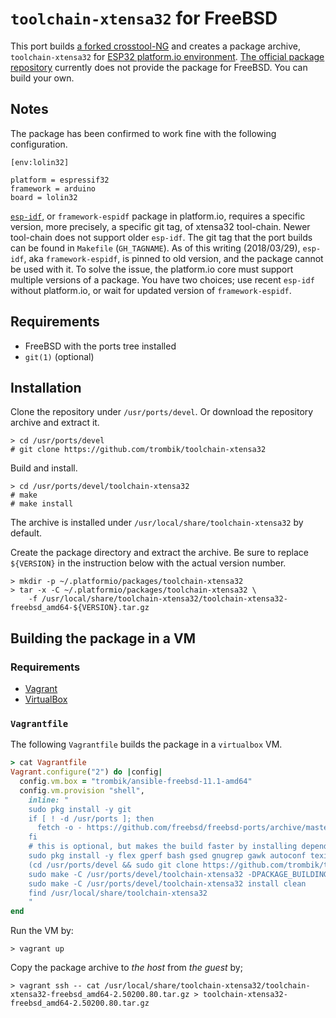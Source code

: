 # `toolchain-xtensa32` for FreeBSD

This port builds
[a forked crosstool-NG](https://github.com/espressif/crosstool-NG) and creates
a package archive, `toolchain-xtensa32` for
[ESP32 platform.io environment](https://github.com/platformio/platform-espressif32).
[The official package repository](https://bintray.com/platformio/dl-packages/toolchain-xtensa32)
currently does not provide the package for FreeBSD. You can build your own.

## Notes

The package has been confirmed to work fine with the following configuration.

```
[env:lolin32]

platform = espressif32
framework = arduino
board = lolin32
```

[`esp-idf`](https://github.com/espressif/esp-idf), or `framework-espidf`
package in platform.io, requires a specific version, more precisely, a
specific git tag, of xtensa32 tool-chain. Newer tool-chain does not support
older `esp-idf`. The git tag that the port builds can be found in `Makefile`
(`GH_TAGNAME`).  As of this writing (2018/03/29), `esp-idf`, aka
`framework-espidf`, is pinned to old version, and the package cannot be used
with it. To solve the issue, the platform.io core must support multiple
versions of a package. You have two choices; use recent `esp-idf` without
platform.io, or wait for updated version of `framework-espidf`.

## Requirements

* FreeBSD with the ports tree installed
* `git(1)` (optional)

## Installation

Clone the repository under `/usr/ports/devel`.
Or download the repository archive and extract it.

```
> cd /usr/ports/devel
# git clone https://github.com/trombik/toolchain-xtensa32
```

Build and install.

```
> cd /usr/ports/devel/toolchain-xtensa32
# make
# make install
```

The archive is installed under `/usr/local/share/toolchain-xtensa32` by
default.

Create the package directory and extract the archive. Be sure to replace
`${VERSION}` in the instruction below  with the actual version number.

```
> mkdir -p ~/.platformio/packages/toolchain-xtensa32
> tar -x -C ~/.platformio/packages/toolchain-xtensa32 \
    -f /usr/local/share/toolchain-xtensa32/toolchain-xtensa32-freebsd_amd64-${VERSION}.tar.gz
```

## Building the package in a VM

### Requirements

* [Vagrant](https://www.vagrantup.com/)
* [VirtualBox](https://www.virtualbox.org/)

### `Vagrantfile`

The following `Vagrantfile` builds the package in a `virtualbox` VM.

```ruby
> cat Vagrantfile
Vagrant.configure("2") do |config|
  config.vm.box = "trombik/ansible-freebsd-11.1-amd64"
  config.vm.provision "shell",
    inline: "
    sudo pkg install -y git
    if [ ! -d /usr/ports ]; then
      fetch -o - https://github.com/freebsd/freebsd-ports/archive/master.tar.gz | sudo tar -C /usr -xf - -s '/^freebsd-ports-master/ports/'
    fi
    # this is optional, but makes the build faster by installing depended packages
    sudo pkg install -y flex gperf bash gsed gnugrep gawk autoconf texinfo help2man patch gmake bison libtool wget gcc6
    (cd /usr/ports/devel && sudo git clone https://github.com/trombik/toolchain-xtensa32.git)
    sudo make -C /usr/ports/devel/toolchain-xtensa32 -DPACKAGE_BUILDING
    sudo make -C /usr/ports/devel/toolchain-xtensa32 install clean
    find /usr/local/share/toolchain-xtensa32
    "
end
```

Run the VM by:

```
> vagrant up
```

Copy the package archive to _the host_ from _the guest_ by;

```
> vagrant ssh -- cat /usr/local/share/toolchain-xtensa32/toolchain-xtensa32-freebsd_amd64-2.50200.80.tar.gz > toolchain-xtensa32-freebsd_amd64-2.50200.80.tar.gz
```
